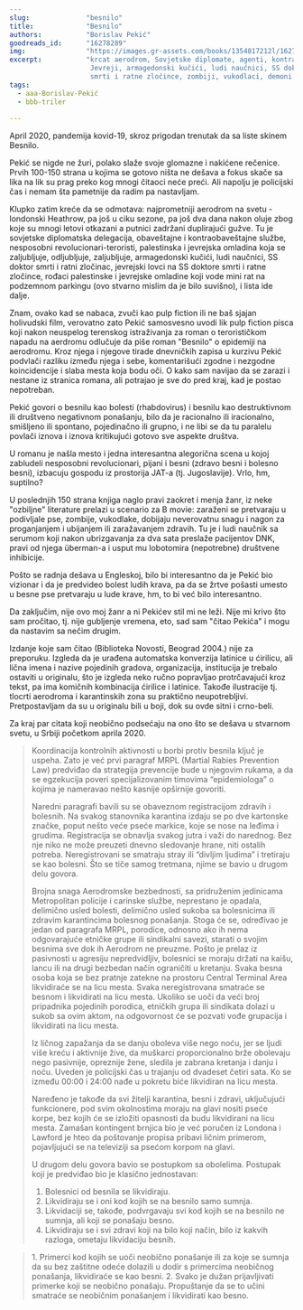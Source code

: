 ```yaml
---
slug:              "besnilo"
title:             "Besnilo"
authors:           "Borislav Pekić"
goodreads_id:      "16278289"
img:               "https://images.gr-assets.com/books/1354817212l/16278289.jpg"
excerpt:           "krcat aerodrom, Sovjetske diplomate, agenti, kontra-agenti, smotani revolucionari, Palestinci, 
                    Jevreji, armagedonski kučići, ludi naučnici, SS doktori smrti i ratni zločinci, lovci na SS doktore
                    smrti i ratne zločince, zombiji, vukodlaci, demoni i anđeli, za svakog po nešto..."
tags:
  - aaa-Borislav-Pekić
  - bbb-triler
  
---
```


April 2020, pandemija kovid-19, skroz prigodan trenutak da sa liste skinem Besnilo.

Pekić se nigde ne žuri, polako slaže svoje glomazne i nakićene rečenice. Prvih 100-150 strana u kojima se gotovo ništa
ne dešava a fokus skače sa lika na lik su prag preko kog mnogi čitaoci neće preći. Ali napolju je policijski čas i nemam 
šta pametnije da radim pa nastavljam.

Klupko zatim kreće da se odmotava: najprometniji aerodrom na svetu - londonski Heathrow, pa još u ciku sezone, pa još
dva dana nakon oluje zbog koje su mnogi letovi otkazani a putnici zadržani duplirajući gužve. Tu je sovjetske diplomatska
delegacija, obaveštajne i kontraobaveštajne službe, nesposobni revolucionari-teroristi, palestinska i jevrejska omladina koja se
zaljubljuje, odljubljuje, zaljubljuje, armagedonski kučići, ludi naučnici, SS doktor smrti i ratni zločinac, jevrejski lovci na SS 
doktore smrti i ratne zločince, rođaci palestinske i jevrejske omladine koji vode mini rat na podzemnom parkingu (ovo stvarno 
mislim da je bilo suvišno), i lista ide dalje.

Znam, ovako kad se nabaca, zvuči kao pulp fiction ili ne baš sjajan holivudski film, verovatno zato Pekić samosvesno uvodi lik pulp 
fiction pisca koji nakon neuspelog terenskog istraživanja za roman o terorističkom napadu na aerdromu odlučuje da
piše roman "Besnilo" o epidemiji na aerodromu. Kroz njega i njegove tirade dnevničkih zapisa u kurzivu Pekić podvlači
razliku između njega i sebe, komentarišući zgodne i nezgodne koincidencije i slaba mesta koja bodu oči. O kako sam navijao 
da se zarazi i nestane iz stranica romana, ali potrajao je sve do pred kraj, kad je postao nepotreban.

Pekić govori o besnilu kao bolesti (rhabdovirus) i besnilu kao destruktivnom ili društveno negativnom ponašanju, bilo da je
racionalno ili iracionalno, smišljeno ili spontano, pojedinačno ili grupno, i ne libi se da tu paralelu povlači iznova i
iznova kritikujući gotovo sve aspekte društva.  

U romanu je našla mesto i jedna interesantna alegorična scena u kojoj zabludeli nesposobni revolucionari, pijani i besni 
(zdravo besni i bolesno besni), izbacuju gospodu iz prostorija JAT-a (tj. Jugoslavije). Vrlo, hm, suptilno?

U poslednjih 150 strana knjiga naglo pravi zaokret i menja žanr, iz neke "ozbiljne" literature prelazi u scenario za B movie:
zaraženi se pretvaraju u podivljale pse, zombije, vukodlake, dobijaju neverovatnu snagu i nagon za proganjanjem i ubijanjem
ili zaražavanjem zdravih. Tu je i ludi naučnik sa serumom koji nakon ubrizgavanja za dva sata preslaže pacijentov DNK, 
pravi od njega überman-a i usput mu lobotomira (nepotrebne) društvene inhibicije.

Pošto se radnja dešava u Engleskoj, bilo bi interesantno da je Pekić bio vizionar i da je predvideo bolest ludih
krava, pa da se žrtve pošasti umesto u besne pse pretvaraju u lude krave, hm, to bi već bilo interesantno.

Da zaključim, nije ovo moj žanr a ni Pekićev stil mi ne leži. Nije mi krivo što sam pročitao, tj. nije gubljenje vremena,
eto, sad sam "čitao Pekića" i mogu da nastavim sa nečim drugim. 

Izdanje koje sam čitao (Biblioteka Novosti, Beograd 2004.) nije za preporuku. Izgleda da je urađena automatska konverzija
latinice u ćirilicu, ali lična imena i nazive pojedinih gradova, organizacija, institucija je trebalo ostaviti u originalu,
što je izgleda neko ručno popravljao protrčavajući kroz tekst, pa ima komičnih kombinacija ćirilice i latinice. Takođe
ilustracije tj. tlocrti aerodroma i karantinskih zona su praktično neupotrebljivi. Pretpostavljam da su u originalu bili
u boji, dok su ovde sitni i crno-beli.

Za kraj par citata koji neobično podsećaju na ono što se dešava u stvarnom svetu, u Srbiji početkom aprila 2020.

<blockquote>
Koordinacija kontrolnih aktivnosti u borbi protiv besnila ključ je uspeha. Zato je već prvi paragraf MRPL (Martial Rabies Prevention Law) predviđao da strategija prevencije bude u njegovim rukama, a da se egzekucija poveri specijalizovanim timovima “epidemiologa” o kojima je nameravao nešto kasnije opširnije govoriti.

Naredni paragrafi bavili su se obaveznom registracijom zdravih i bolesnih. Na svakog stanovnika karantina izdaju se po dve kartonske značke, poput nešto veće pseće markice, koje se nose na leđima i grudima. Registracija se obnavlja svakog jutra i važi do narednog. Bez nje niko ne može preuzeti dnevno sledovanje hrane, niti ostalih potreba. Neregistrovani se smatraju stray ili “divljim ljudima” i tretiraju se kao bolesni. Što se tiče samog tretmana, njime se bavio u drugom delu govora.

Brojna snaga Aerodromske bezbednosti, sa pridruženim jedinicama Metropolitan policije i carinske službe, neprestano je opadala, delimično usled bolesti, delimično usled sukoba sa bolesnicima ili zdravim karantincima bolesnog ponašanja. Stoga će se, određivao je jedan od paragrafa MRPL, porodice, odnosno ako ih nema odgovarajuće etničke grupe ili sindikalni savezi, starati o svojim besnima sve dok ih Aerodrom ne preuzme. Pošto je prelaz iz pasivnosti u agresiju nepredvidljiv, bolesnici se moraju držati na kaišu, lancu ili na drugi bezbedan način ograničiti u kretanju. Svaka besna osoba koja se bez pratnje zatekne na prostoru Central Terminal Area likvidiraće se na licu mesta. Svaka neregistrovana smatraće se besnom i likvidirati na licu mesta. Ukoliko se uoči da veći broj pripadnika pojedinih porodica, etničkih grupa ili sindikata dolazi u sukob sa ovim aktom, na odgovornost će se pozvati vođe grupacija i likvidirati na licu mesta.

Iz ličnog zapažanja da se danju oboleva više nego noću, jer se ljudi više kreću i aktivnije žive, da muškarci proporcionalno brže obolevaju nego pasivnije, opreznije žene, sledila je zabrana kretanja i danju i noću. Uveden je policijski čas u trajanju od dvadeset četiri sata. Ko se između 00:00 i 24:00 nađe u pokretu biće likvidiran na licu mesta.

Naređeno je takođe da svi žitelji karantina, besni i zdravi, uključujući funkcionere, pod svim okolnostima moraju na glavi nositi pseće korpe, bez kojih će se izložiti opasnosti da budu likvidirani na licu mesta. Zamašan kontingent brnjica bio je već poručen iz Londona i Lawford je hteo da poštovanje propisa pribavi ličnim primerom, pojavljujući se na televiziji sa psećom korpom na glavi.

U drugom delu govora bavio se postupkom sa obolelima. Postupak koji je predviđao bio je klasično jednostavan:

1. Bolesnici od besnila se likvidiraju.
2. Likvidiraju se i oni kod kojih se na besnilo samo sumnja.
3. Likvidaciji se, takođe, podvrgavaju svi kod kojih se na besnilo ne sumnja, ali koji se ponašaju besno.
4. Likvidiraju se i svi zdravi koji na bilo koji način, bilo iz kakvih razloga, ometaju likvidaciju besnih.
</blockquote>

<blockquote>
1. Primerci kod kojih se uoči neobično ponašanje ili za koje se sumnja da su bez zaštitne odeće dolazili u dodir s primercima neobičnog ponašanja, likvidiraće se kao besni.
2. Svako je dužan prijavljivati primerke koji se neobično ponašaju. Propuštanje da se to učini smatraće se neobičnim ponašanjem i likvidirati kao besno.
</blockquote>